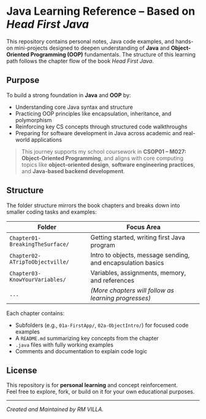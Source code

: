 # Java Learning Reference – Based on *Head First Java*

This repository contains personal notes, Java code examples, and hands-on mini-projects designed to deepen understanding of **Java** and **Object-Oriented Programming (OOP)** fundamentals. The structure of this learning path follows the chapter flow of the book *Head First Java*.

## Purpose

To build a strong foundation in **Java** and **OOP** by:

- Understanding core Java syntax and structure  
- Practicing OOP principles like encapsulation, inheritance, and polymorphism  
- Reinforcing key CS concepts through structured code walkthroughs  
- Preparing for software development in Java across academic and real-world applications

> This journey supports my school coursework in **CSOP01 – M027: Object-Oriented Programming**, and aligns with core computing topics like **object-oriented design**, **software engineering practices**, and **Java-based backend development**.

## Structure

The folder structure mirrors the book chapters and breaks down into smaller coding tasks and examples:

| Folder                          | Focus Area                                                  |
| ------------------------------- | ----------------------------------------------------------- |
| `Chapter01-BreakingTheSurface/` | Getting started, writing first Java program                 |
| `Chapter02-ATripToObjectville/` | Intro to objects, message sending, and encapsulation basics |
| `Chapter03-KnowYourVariables/`  | Variables, assignments, memory, and references              |
| `...`                           | *(More chapters will follow as learning progresses)*        |

Each chapter contains:

- Subfolders (e.g., `01a-FirstApp/`, `02a-ObjectIntro/`) for focused code examples  
- A `README.md` summarizing key concepts from the chapter  
- `.java` files with fully working examples  
- Comments and documentation to explain code logic

## License

This repository is for **personal learning** and concept reinforcement.  
Feel free to explore, fork, or build on it for your own educational purposes.

---

_Created and Maintained by RM VILLA._
